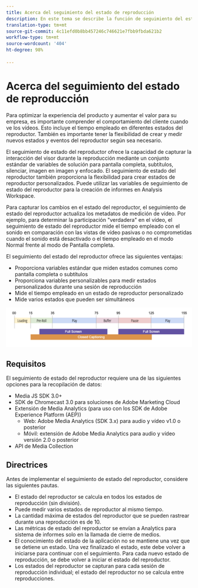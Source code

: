 ```yaml
---
title: Acerca del seguimiento del estado de reproducción
description: En este tema se describe la función de seguimiento del estado del reproductor, que incluye requisitos y directrices para la implementación y sistemas de informes de estados de reproductor.
translation-type: tm+mt
source-git-commit: 4c11efd0b8bb457246c746621e7fbb9fbda621b2
workflow-type: tm+mt
source-wordcount: '404'
ht-degree: 98%

---
```



# Acerca del seguimiento del estado de reproducción

Para optimizar la experiencia del producto y aumentar el valor para su empresa, es importante comprender el comportamiento del cliente cuando ve los vídeos. Esto incluye el tiempo empleado en diferentes estados del reproductor.  También es importante tener la flexibilidad de crear y medir nuevos estados y eventos del reproductor según sea necesario.

El seguimiento de estado del reproductor ofrece la capacidad de capturar la interacción del visor durante la reproducción mediante un conjunto estándar de variables de solución para pantalla completa, subtítulos, silenciar, imagen en imagen y enfocado.  El seguimiento de estado del reproductor también proporciona la flexibilidad para crear estados de reproductor personalizados. Puede utilizar las variables de seguimiento de estado del reproductor para la creación de informes en Analysis Workspace.

Para capturar los cambios en el estado del reproductor, el seguimiento de estado del reproductor actualiza los metadatos de medición de vídeo. Por ejemplo, para determinar la participación &quot;verdadera&quot; en el vídeo, el seguimiento de estado del reproductor mide el tiempo empleado con el sonido en comparación con las vistas de vídeo pasivas o no comprometidas cuando el sonido está desactivado o el tiempo empleado en el modo Normal frente al modo de Pantalla completa.

El seguimiento del estado del reproductor ofrece las siguientes ventajas:

* Proporciona variables estándar que miden estados comunes como pantalla completa o subtítulos
* Proporciona variables personalizables para medir estados personalizados durante una sesión de reproducción
* Mide el tiempo empleado en un estado de reproductor personalizado
* Mide varios estados que pueden ser simultáneos

![Seguimiento del estado de reproducción](assets/player_state_tracking.png)

## Requisitos

El seguimiento de estado del reproductor requiere una de las siguientes opciones para la recopilación de datos:
* Media JS SDK 3.0+
* SDK de Chromecast 3.0 para soluciones de Adobe Marketing Cloud
* Extensión de Media Analytics (para uso con los SDK de Adobe Experience Platform (AEP))
   * Web: Adobe Media Analytics (SDK 3.x) para audio y vídeo v1.0 o posterior
   * Móvil: extensión de Adobe Media Analytics para audio y vídeo versión 2.0 o posterior
* API de Media Collection

## Directrices

Antes de implementar el seguimiento de estado del reproductor, considere las siguientes pautas.

* El estado del reproductor se calcula en todos los estados de reproducción (sin división).
* Puede medir varios estados de reproductor al mismo tiempo.
* La cantidad máxima de estados del reproductor que se pueden rastrear durante una reproducción es de 10.
* Las métricas de estado del reproductor se envían a Analytics para sistema de informes solo en la llamada de cierre de medios.
* El conocimiento del estado de la aplicación no se mantiene una vez que se detiene un estado. Una vez finalizado el estado, este debe volver a iniciarse para continuar con el seguimiento. Para cada nuevo estado de reproducción, se debe volver a iniciar el estado del reproductor.
* Los estados del reproductor se capturan para cada sesión de reproducción individual; el estado del reproductor no se calcula entre reproducciones.
